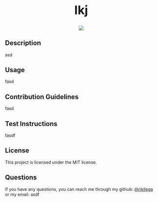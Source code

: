 
<div align="center">
<h1 style="font-size: 40px; font-weight: bold; text-align: center;">lkj</h1>
<img src=https://img.shields.io/badge/License-CC0_1.0-lightgrey.svg>
</div>


## Description 
asd
    
## Usage 
fasd
    
## Contribution Guidelines 
fasd
    
## Test Instructions 
fasdf
    
## License 
This project is licensed under the MIT license.
    
## Questions 
If you have any questions, you can reach me through my github: [@rikilega](github.com/asdf) or my email: asdf
    